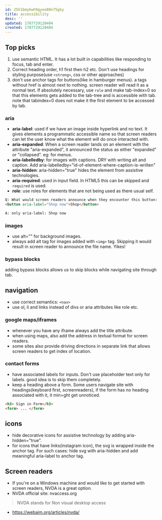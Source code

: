 ```yaml
---
id: 25h1bmykwh9gyeo80n75gky
title: accessibility
desc: ''
updated: 1707729120404
created: 1707729120404
---
```

## Top picks

1. use semantic HTML. It has a lot built in capabilities like responding to focus, tab and enter.
2. Correct heading order, h1 first then h2 etc. Don't use headings for styling purpose(use `<strong>`, css or other approaches)
3. don't use anchor tags for buttons(like in hamburger menus). a tags without href is almost next to nothing. screen reader will read it as a normal text. If absolutely necessary, use `role` and make tab-index=0 so that this elements gets added to the tab-tree and is accessible with tab. note that tabindex=0 does not make it the first element to be accessed by tab.


### aria
- **aria-label**: used if we have an image inside hyperlink and no text. It gives elements a programmatic accessible name so that screen readers can let the user know what the element will do once interacted with.
- **aria-expanded**: When a screen reader lands on an element with the attribute "aria-expanded", it announced the status as either "expanded" or "collapsed". eg: for menus.
- **aria-labelledby**: for images with captions. DRY with writing alt and caption. Add aria-labelledby="id-of-element-where-caption-is-wriiten"
- **aria-hidden**: aria-hidden="true" hides the element from assistive technologies.
- **aria-required**: used in input field. In HTML5 this can be skipped and `required` is used.
- **role**: use roles for elements that are not being used as there usual self.

```html
Q: What would screen readers announce when they encounter this button:
<button aria-label="Shop now">Shop</button>

A: only aria-label: Shop now
```

### images
- use alt="" for background images.
- always add alt tag for images added with `<img>` tag. Skipping it would result in screen reader to announce the file name. Yikes!

### bypass blocks
adding bypass blocks allows us to skip blocks while navigating site through tab.

## navigation
- use correct semantics: `<nav>`
- use ol, li and links instead of divs or aria attributes like role etc.

### google maps/iframes
- whenever you have any iframe always add the title attribute.
- when using maps, also add the address in textual format for screen readers. 
- some sites also provide driving directions in separate link that allows screen readers to get index of location.

### contact forms
- have associated labels for inputs. Don't use placeholder text only for labels. good idea is to skip them completely. 
- keep a heading above a form. Some users navigate site with headings(keyboard first, screenreaders), if the form has no heading associated with it, it min=ght get unnoticed.

```html
<h3> Sign in Form</h3>
<form> ... </form>
```
## icons
- hide decorative icons for assistive technology by adding aria-hidden="true".
- for icons that have links(instagram icon), the svg is wrapped inside the anchor tag. For such cases: hide svg with aria-hidden and add meaningful aria-label to anchor tag.

## Screen readers

- If you're on a Windows machine and would like to get started with screen readers, NVDA is a great option.
- NVDA official site: nvaccess.org
>NVDA stands for Non visual desktop access
- https://webaim.org/articles/nvda/